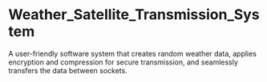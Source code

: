# Weather_Satellite_Transmission_System
 A user-friendly software system that creates random weather data, applies encryption and compression for secure transmission, and seamlessly transfers the data between sockets.
